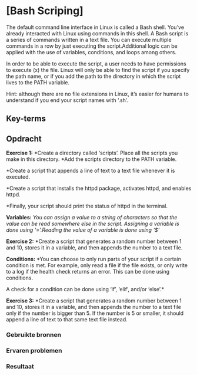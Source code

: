 # [Bash Scriping]
The default command line interface in Linux is called a Bash shell. You’ve already interacted with Linux using commands in this shell.
A Bash script is a series of commands written in a text file. You can execute multiple commands in a row by just executing the script.Additional logic can be applied with the use of variables, conditions, and loops among others.

In order to be able to execute the script, a user needs to have permissions to execute (x) the file.
Linux will only be able to find the script if you specify the path name, or if you add the path to the directory in which the script lives to the PATH variable.

Hint: although there are no file extensions in Linux, it’s easier for humans to understand if you end your script names with ‘.sh’.


## Key-terms


## Opdracht

**Exercise 1:**
*Create a directory called ‘scripts’. Place all the scripts you make in this directory.
*Add the scripts directory to the PATH variable.

*Create a script that appends a line of text to a text file whenever it is executed.

*Create a script that installs the httpd package, activates httpd, and enables httpd. 

*Finally, your script should print the status of httpd in the terminal.

**Variables:**
*You can assign a value to a string of characters so that the value can be read somewhere else in the script.
Assigning a variable is done using ‘=’.Reading the value of a variable is done using ‘$<insert variable name here>’*

**Exercise 2:**
*Create a script that generates a random number between 1 and 10, stores it in a variable, and then appends the number to a text file.

**Conditions:**
*You can choose to only run parts of your script if a certain condition is met. For example, only read a file if the file exists, or only write to a log if the health check returns an error. This can be done using conditions.

A check for a condition can be done using ‘if’, ‘elif’, and/or ‘else’.*

**Exercise 3:**
*Create a script that generates a random number between 1 and 10, stores it in a variable, and then appends the number to a text file only if the number is bigger than 5. If the number is 5 or smaller, it should append a line of text to that same text file instead.

### Gebruikte bronnen


### Ervaren problemen
 

### Resultaat
